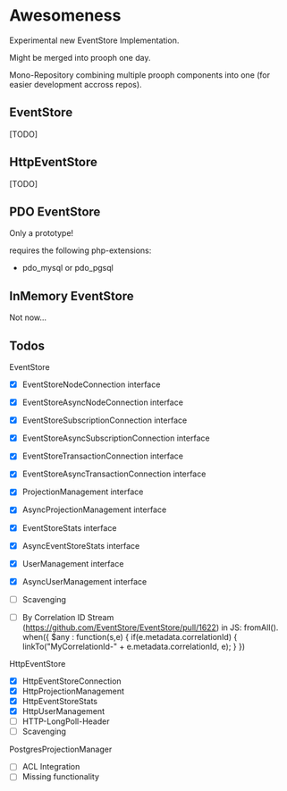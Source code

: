 # Awesomeness

Experimental new EventStore Implementation.

Might be merged into prooph one day.

Mono-Repository combining multiple prooph components into one (for easier development accross repos).

## EventStore

[TODO]

## HttpEventStore

[TODO]

## PDO EventStore

Only a prototype!

requires the following php-extensions:

- pdo_mysql or pdo_pgsql

## InMemory EventStore

Not now...

## Todos

EventStore

- [x] EventStoreNodeConnection interface
- [x] EventStoreAsyncNodeConnection interface
- [x] EventStoreSubscriptionConnection interface
- [x] EventStoreAsyncSubscriptionConnection interface
- [x] EventStoreTransactionConnection interface
- [x] EventStoreAsyncTransactionConnection interface
- [x] ProjectionManagement interface
- [x] AsyncProjectionManagement interface
- [x] EventStoreStats interface
- [x] AsyncEventStoreStats interface
- [x] UserManagement interface
- [x] AsyncUserManagement interface
- [ ] Scavenging
- [ ] By Correlation ID Stream (https://github.com/EventStore/EventStore/pull/1622)
      in JS:
      fromAll().
        when({
            $any : function(s,e) {
                if(e.metadata.correlationId) {
                    linkTo("MyCorrelationId-" + e.metadata.correlationId, e);
                }
        })


HttpEventStore

- [x] HttpEventStoreConnection
- [x] HttpProjectionManagement
- [x] HttpEventStoreStats
- [x] HttpUserManagement
- [ ] HTTP-LongPoll-Header
- [ ] Scavenging

PostgresProjectionManager
- [ ] ACL Integration
- [ ] Missing functionality
